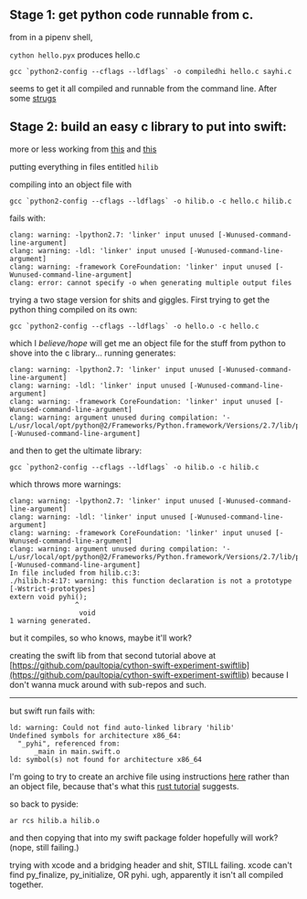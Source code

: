 ## Stage 1: get python code runnable from c.

from in a pipenv shell, 

`cython hello.pyx` produces hello.c

```
gcc `python2-config --cflags --ldflags` -o compiledhi hello.c sayhi.c
```

seems to get it all compiled and runnable from the command line.  After some [strugs](https://stackoverflow.com/questions/56212765/gcc-cant-see-my-cython-hello-world-function?noredirect=1#comment99046691_56212765)



## Stage 2: build an easy c library to put into swift:

more or less working from [this](https://www.cs.swarthmore.edu/~newhall/unixhelp/howto_C_libraries.html) and [this](https://oleb.net/blog/2017/12/importing-c-library-into-swift/)

putting everything in files entitled `hilib`

compiling into an object file with 

```
gcc `python2-config --cflags --ldflags` -o hilib.o -c hello.c hilib.c
```

fails with: 

```
clang: warning: -lpython2.7: 'linker' input unused [-Wunused-command-line-argument]
clang: warning: -ldl: 'linker' input unused [-Wunused-command-line-argument]
clang: warning: -framework CoreFoundation: 'linker' input unused [-Wunused-command-line-argument]
clang: error: cannot specify -o when generating multiple output files
```

trying a two stage version for shits and giggles.  First trying to get the python thing compiled on its own: 

```
gcc `python2-config --cflags --ldflags` -o hello.o -c hello.c
```

which I *believe/hope* will get me an object file for the stuff from python to shove into the c library...  running generates: 

```
clang: warning: -lpython2.7: 'linker' input unused [-Wunused-command-line-argument]
clang: warning: -ldl: 'linker' input unused [-Wunused-command-line-argument]
clang: warning: -framework CoreFoundation: 'linker' input unused [-Wunused-command-line-argument]
clang: warning: argument unused during compilation: '-L/usr/local/opt/python@2/Frameworks/Python.framework/Versions/2.7/lib/python2.7/config' [-Wunused-command-line-argument]
```

and then to get the ultimate library:

```
gcc `python2-config --cflags --ldflags` -o hilib.o -c hilib.c
```

which throws more warnings: 

```
clang: warning: -lpython2.7: 'linker' input unused [-Wunused-command-line-argument]
clang: warning: -ldl: 'linker' input unused [-Wunused-command-line-argument]
clang: warning: -framework CoreFoundation: 'linker' input unused [-Wunused-command-line-argument]
clang: warning: argument unused during compilation: '-L/usr/local/opt/python@2/Frameworks/Python.framework/Versions/2.7/lib/python2.7/config' [-Wunused-command-line-argument]
In file included from hilib.c:3:
./hilib.h:4:17: warning: this function declaration is not a prototype [-Wstrict-prototypes]
extern void pyhi();
                ^
                 void
1 warning generated.
```

but it compiles, so who knows, maybe it'll work?

creating the swift lib from that second tutorial above at [https://github.com/paultopia/cython-swift-experiment-swiftlib](https://github.com/paultopia/cython-swift-experiment-swiftlib) because I don't wanna muck around with sub-repos and such.

----

but swift run fails with: 

```
ld: warning: Could not find auto-linked library 'hilib'
Undefined symbols for architecture x86_64:
  "_pyhi", referenced from:
      _main in main.swift.o
ld: symbol(s) not found for architecture x86_64
```

I'm going to try to create an archive file using instructions [here](https://stackoverflow.com/questions/2734719/how-to-compile-a-static-library-in-linux) rather than an object file, because that's what this [rust tutorial](https://www.bignerdranch.com/blog/building-an-ios-app-in-rust-part-1/) suggests.

so back to pyside: 

`ar rcs hilib.a hilib.o`

and then copying that into my swift package folder hopefully will work? 
(nope, still failing.)

trying with xcode and a bridging header and shit, STILL failing.  xcode can't find py_finalize, py_initialize, OR pyhi.  ugh, apparently it isn't all compiled together. 
